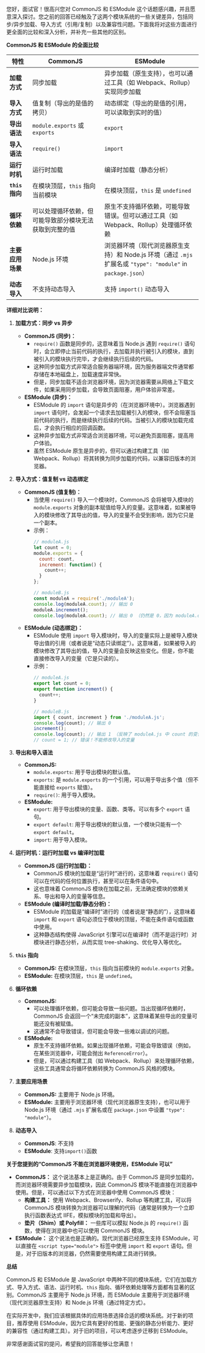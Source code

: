 您好，面试官！很高兴您对 CommonJS 和 ESModule 这个话题感兴趣，并且愿意深入探讨。您之前的回答已经触及了这两个模块系统的一些关键差异，包括同步/异步加载、导入方式（引用/复制）以及兼容性问题。下面我将对这些方面进行更全面的比较和深入分析，并补充一些其他的区别。

**CommonJS 和 ESModule 的全面比较**

| 特性             | CommonJS                                                     | ESModule                                                                                           |
| ---------------- | ------------------------------------------------------------ | ------------------------------------------------------------------------------------------------- |
| **加载方式**     | 同步加载                                                       | 异步加载（原生支持），也可以通过工具（如 Webpack、Rollup）实现同步加载                             |
| **导入方式**     | 值复制（导出的是值的拷贝）                                       | 动态绑定（导出的是值的引用，可以读取到实时的值）                                                     |
| **导出语法**     | `module.exports` 或 `exports`                                  | `export`                                                                                            |
| **导入语法**     | `require()`                                                   | `import`                                                                                            |
| **运行时机**     | 运行时加载                                                       | 编译时加载（静态分析）                                                                                |
| **`this` 指向**    | 在模块顶层，`this` 指向当前模块                                     | 在模块顶层，`this` 是 `undefined`                                                                 |
| **循环依赖**     | 可以处理循环依赖，但可能导致部分模块无法获取到完整的值              | 原生不支持循环依赖，可能导致错误。但可以通过工具（如 Webpack、Rollup）处理循环依赖                   |
| **主要应用场景** | Node.js 环境                                                    | 浏览器环境（现代浏览器原生支持）和 Node.js 环境（通过 `.mjs` 扩展名或 `"type": "module"` in `package.json`） |
| **动态导入**      |不支持动态导入                                               |支持 `import()` 动态导入                                         |

**详细对比说明：**

1.  **加载方式：同步 vs 异步**
    *   **CommonJS (同步)：**
        *   `require()` 函数是同步的，这意味着当 Node.js 遇到 `require()` 语句时，会立即停止当前代码的执行，去加载并执行被引入的模块，直到被引入的模块执行完毕，才会继续执行后续的代码。
        *   这种同步加载方式非常适合服务器端环境，因为服务器端文件通常都存储在本地磁盘上，加载速度非常快。
        *   但是，同步加载不适合浏览器环境，因为浏览器需要从网络上下载文件，如果采用同步加载，会导致页面阻塞，用户体验非常差。
    *   **ESModule (异步)：**
        *   ESModule 的 `import` 语句是异步的（在浏览器环境中）。浏览器遇到 `import` 语句时，会发起一个请求去加载被引入的模块，但不会阻塞当前代码的执行，而是继续执行后续的代码。当被引入的模块加载完成后，才会执行相应的回调函数。
        *   这种异步加载方式非常适合浏览器环境，可以避免页面阻塞，提高用户体验。
        *   虽然 ESModule 原生是异步的，但可以通过构建工具（如 Webpack、Rollup）将其转换为同步加载的代码，以兼容旧版本的浏览器。

2.  **导入方式：值复制 vs 动态绑定**

    *   **CommonJS (值复制)：**
        *   当使用 `require()` 导入一个模块时，CommonJS 会将被导入模块的 `module.exports` 对象的副本赋值给导入的变量。这意味着，如果被导入的模块修改了其导出的值，导入的变量不会受到影响，因为它只是一个副本。
        *   示例：
            ```javascript
            // moduleA.js
            let count = 0;
            module.exports = {
              count: count,
              increment: function() {
                count++;
              }
            };

            // moduleB.js
            const moduleA = require('./moduleA');
            console.log(moduleA.count); // 输出 0
            moduleA.increment();
            console.log(moduleA.count); // 输出 0 （仍然是 0，因为 moduleA.count 是一个副本）
            ```
    *   **ESModule (动态绑定)：**
        *   ESModule 使用 `import` 导入模块时，导入的变量实际上是被导入模块导出值的引用（或者说是“动态只读绑定”）。这意味着，如果被导入的模块修改了其导出的值，导入的变量会反映这些变化。但是，你不能直接修改导入的变量（它是只读的）。
        *   示例：
            ```javascript
            // moduleA.js
            export let count = 0;
            export function increment() {
              count++;
            }

            // moduleB.js
            import { count, increment } from './moduleA.js';
            console.log(count); // 输出 0
            increment();
            console.log(count); // 输出 1 （反映了 moduleA.js 中 count 的变化）
            // count = 1; // 错误！不能修改导入的变量
            ```

3.  **导出和导入语法**

    *   **CommonJS:**
        *   `module.exports`: 用于导出模块的默认值。
        *   `exports`: 是 `module.exports` 的一个引用，可以用于导出多个值（但不能直接给 `exports` 赋值）。
        *   `require()`: 用于导入模块。
    *   **ESModule:**
        *   `export`: 用于导出模块的变量、函数、类等。可以有多个 `export` 语句。
        *   `export default`: 用于导出模块的默认值，一个模块只能有一个 `export default`。
        *   `import`: 用于导入模块。

4.  **运行时机：运行时加载 vs 编译时加载**

    *   **CommonJS (运行时加载)：**
        *   CommonJS 模块的加载是“运行时”进行的，这意味着 `require()` 语句可以在代码的任何位置执行，甚至可以在条件语句中。
        *   这也意味着 CommonJS 模块在加载之前，无法确定模块的依赖关系、导出和导入的变量等信息。
    *   **ESModule (编译时加载/静态分析)：**
        *   ESModule 的加载是“编译时”进行的（或者说是“静态的”），这意味着 `import` 和 `export` 语句必须位于模块的顶层，不能在条件语句或函数中使用。
        *   这种静态结构使得 JavaScript 引擎可以在编译时（而不是运行时）对模块进行静态分析，从而实现 tree-shaking、优化导入等优化。

5.  **`this` 指向**

    *   **CommonJS:** 在模块顶层，`this` 指向当前模块的 `module.exports` 对象。
    *   **ESModule:** 在模块顶层，`this` 是 `undefined`。

6.  **循环依赖**

    *   **CommonJS:**
        *   可以处理循环依赖，但可能会导致一些问题。当出现循环依赖时，CommonJS 会返回一个“未完成的副本”，这意味着某些导出的变量可能还没有被赋值。
        *   这通常不会导致错误，但可能会导致一些难以调试的问题。
    *   **ESModule:**
        *   原生不支持循环依赖。如果出现循环依赖，可能会导致错误（例如，在某些浏览器中，可能会抛出 `ReferenceError`）。
        *   但是，可以通过构建工具（如 Webpack、Rollup）来处理循环依赖，这些工具通常会将循环依赖转换为 CommonJS 风格的模块。

7.  **主要应用场景**

    *   **CommonJS:** 主要用于 Node.js 环境。
    *   **ESModule:** 主要用于浏览器环境（现代浏览器原生支持），也可以用于 Node.js 环境（通过 `.mjs` 扩展名或在 `package.json` 中设置 `"type": "module"`）。

8.  **动态导入**
    *    **CommonJS**: 不支持
    *    **ESModule**: 支持`import()`函数

**关于您提到的“CommonJS 不能在浏览器环境使用，ESModule 可以”**

*   **CommonJS：** 这个说法基本上是正确的。由于 CommonJS 是同步加载的，而浏览器环境需要异步加载模块，因此 CommonJS 模块不能直接在浏览器中使用。但是，可以通过以下方式在浏览器中使用 CommonJS 模块：
    *   **构建工具：** 使用 Webpack、Browserify、Rollup 等构建工具，可以将 CommonJS 模块转换为浏览器可以理解的代码（通常是转换为一个立即执行函数表达式 IIFE，模拟模块的加载和导出）。
    *   **垫片（Shim）或 Polyfill：** 一些库可以模拟 Node.js 的 `require()` 函数，使得在浏览器中也可以使用 CommonJS 模块。
*   **ESModule：** 这个说法也是正确的。现代浏览器已经原生支持 ESModule，可以直接在 `<script type="module">` 标签中使用 `import` 和 `export` 语句。但是，对于旧版本的浏览器，仍然需要使用构建工具进行转换。

**总结**

CommonJS 和 ESModule 是 JavaScript 中两种不同的模块系统，它们在加载方式、导入方式、语法、运行时机、`this` 指向、循环依赖处理等方面都有显著的区别。CommonJS 主要用于 Node.js 环境，而 ESModule 主要用于浏览器环境（现代浏览器原生支持）和 Node.js 环境（通过特定方式）。

在实际开发中，我们应该根据具体的应用场景选择合适的模块系统。对于新的项目，推荐使用 ESModule，因为它具有更好的性能、更强的静态分析能力、更好的兼容性（通过构建工具）。对于旧的项目，可以考虑逐步迁移到 ESModule。

非常感谢面试官的提问，希望我的回答能够让您满意！
